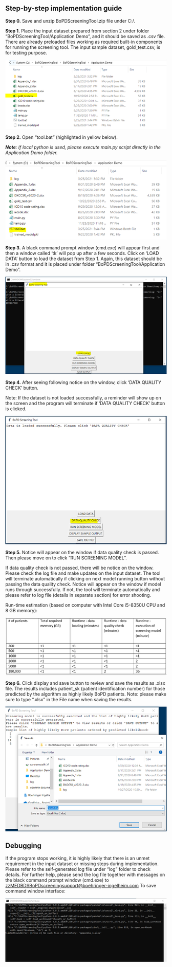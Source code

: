 
## Step-by-step implementation guide
 
 
**Step 0.** Save and unzip BoPDScreeningTool.zip file under C:/. 

**Step 1.** Place the input dataset prepared from section 2 under folder “BoPDScreeningTool/Application Demo”, and it should be saved as .csv file. 
There are already preloaded files working as required built-in components for running the screening tool. The input sample dataset, gold_test.csv, is for testing purpose. 

![  ](images/step1.PNG)
 
**Step 2.** Open “tool.bat” (highlighted in yellow below).

***Note**: If local python is used, please execute main.py script directly in the Application Demo folder.* 

![  ](images/step2.PNG)

**Step 3.** A black command prompt window (cmd.exe) will appear first and then a window called ‘tk’ will pop up after a few seconds. Click on ‘LOAD DATA’ button to load the dataset from Step 1. Again, this dataset should be in .csv format and it is placed under folder “BoPDScreeningTool/Application Demo”. 

![  ](images/step3.png)

**Step 4.**  After seeing following notice on the window, click ‘DATA QUALITY CHECK’ button.  

Note: If the dataset is not loaded successfully, a reminder will show up on the screen and the program will terminate if ‘DATA QUALITY CHECK’ button is clicked.

![  ](images/step4.png)
  
**Step 5.** Notice will appear on the window if data quality check is passed. Then please move on to click “RUN SCREENING MODEL”.  

If data quality check is not passed, there will be notice on the window. Please check the log file and make updates on the input dataset. The tool will terminate automatically if clicking on next model running button without passing the data quality check. Notice will appear on the window if model runs through successfully. If not, the tool will terminate automatically and please refer to log file (details in separate section) for error shooting. 

Run-time estimation (based on computer with Intel Core i5-8350U CPU and 8 GB memory):  
 
![  ](images/computingtime.png)


**Step 6.** Click display and save button to review and save the results as .xlsx file. The results includes patient_sk (patient identification number) for those predicted by the algorithm as highly likely BoPD patients. 
Note: please make sure to type “.xlsx” in the File name when saving the results. 
 
 ![  ](images/step6.png)
 
## Debugging
 
If the program stops working, it is highly likely that there is an unmet requirement in the input dataset or missing steps during implementation. Please refer to the self-generated log file under “log” folder to check details. 
For further help, please send the log file together with messages on the black command prompt window (cmd.exe) to zzMEDBDSBoPDscreeningsupport@boehringer-ingelheim.com
To save command window interface:
 
 ![  ](images/debug.png)

